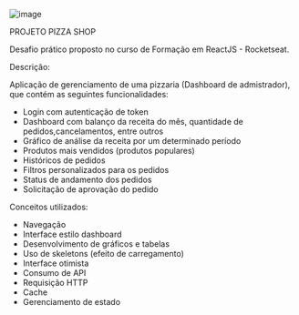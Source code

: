 ![image](https://github.com/user-attachments/assets/fb55c06f-dbb6-4555-a93b-dcca0bace3ca)

PROJETO PIZZA SHOP

Desafio prático proposto no curso de Formação em ReactJS - Rocketseat. 

Descrição:

Aplicação de gerenciamento de uma pizzaria (Dashboard de admistrador), que contém as seguintes funcionalidades:

- Login com autenticação de token
- Dashboard com balanço da receita do mês, quantidade de pedidos,cancelamentos, entre outros
- Gráfico de análise da receita por um determinado período
- Produtos mais vendidos (produtos populares)
- Históricos de pedidos
- Filtros personalizados para os pedidos
- Status de andamento dos pedidos
- Solicitação de aprovação do pedido

Conceitos utilizados:

- Navegação
- Interface estilo dashboard
- Desenvolvimento de gráficos e tabelas
- Uso de skeletons (efeito de carregamento)
- Interface otimista
- Consumo de API
- Requisição HTTP
- Cache
- Gerenciamento de estado
